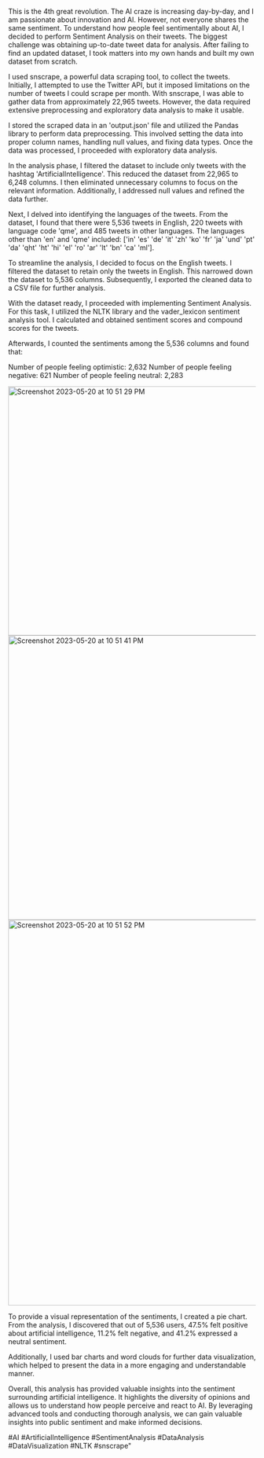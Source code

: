 This is the 4th great revolution. The AI craze is increasing day-by-day, and I am passionate about innovation and AI. However, not everyone shares the same sentiment. To understand how people feel sentimentally about AI, I decided to perform Sentiment Analysis on their tweets. The biggest challenge was obtaining up-to-date tweet data for analysis. After failing to find an updated dataset, I took matters into my own hands and built my own dataset from scratch.

I used snscrape, a powerful data scraping tool, to collect the tweets. Initially, I attempted to use the Twitter API, but it imposed limitations on the number of tweets I could scrape per month. With snscrape, I was able to gather data from approximately 22,965 tweets. However, the data required extensive preprocessing and exploratory data analysis to make it usable.

I stored the scraped data in an 'output.json' file and utilized the Pandas library to perform data preprocessing. This involved setting the data into proper column names, handling null values, and fixing data types. Once the data was processed, I proceeded with exploratory data analysis.

In the analysis phase, I filtered the dataset to include only tweets with the hashtag 'ArtificialIntelligence'. This reduced the dataset from 22,965 to 6,248 columns. I then eliminated unnecessary columns to focus on the relevant information. Additionally, I addressed null values and refined the data further.

Next, I delved into identifying the languages of the tweets. From the dataset, I found that there were 5,536 tweets in English, 220 tweets with language code 'qme', and 485 tweets in other languages. The languages other than 'en' and 'qme' included: ['in' 'es' 'de' 'it' 'zh' 'ko' 'fr' 'ja' 'und' 'pt' 'da' 'qht' 'ht' 'hi' 'el' 'ro' 'ar' 'lt' 'bn' 'ca' 'ml'].

To streamline the analysis, I decided to focus on the English tweets. I filtered the dataset to retain only the tweets in English. This narrowed down the dataset to 5,536 columns. Subsequently, I exported the cleaned data to a CSV file for further analysis.

With the dataset ready, I proceeded with implementing Sentiment Analysis. For this task, I utilized the NLTK library and the vader_lexicon sentiment analysis tool. I calculated and obtained sentiment scores and compound scores for the tweets.

Afterwards, I counted the sentiments among the 5,536 columns and found that:

Number of people feeling optimistic: 2,632
Number of people feeling negative: 621
Number of people feeling neutral: 2,283

<img width="507" alt="Screenshot 2023-05-20 at 10 51 29 PM" src="https://github.com/DarkInventor/Tweet-Sentiment-Analysis-Artififical-Intelligence-/assets/67015517/060ebd20-3c60-4d86-83f5-a956cccc2b7f">

<img width="579" alt="Screenshot 2023-05-20 at 10 51 41 PM" src="https://github.com/DarkInventor/Tweet-Sentiment-Analysis-Artififical-Intelligence-/assets/67015517/0af988d8-86d9-48e8-9d60-d550208ce7c1">

<img width="785" alt="Screenshot 2023-05-20 at 10 51 52 PM" src="https://github.com/DarkInventor/Tweet-Sentiment-Analysis-Artififical-Intelligence-/assets/67015517/f9eede67-8a94-4b5e-88f1-260cbd1f676d">



To provide a visual representation of the sentiments, I created a pie chart. From the analysis, I discovered that out of 5,536 users, 47.5% felt positive about artificial intelligence, 11.2% felt negative, and 41.2% expressed a neutral sentiment.

Additionally, I used bar charts and word clouds for further data visualization, which helped to present the data in a more engaging and understandable manner.

Overall, this analysis has provided valuable insights into the sentiment surrounding artificial intelligence. It highlights the diversity of opinions and allows us to understand how people perceive and react to AI. By leveraging advanced tools and conducting thorough analysis, we can gain valuable insights into public sentiment and make informed decisions.

#AI #ArtificialIntelligence #SentimentAnalysis #DataAnalysis #DataVisualization #NLTK #snscrape"
